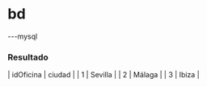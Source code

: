 # bd

---mysql
### Resultado
| idOficina | ciudad  |
|         1 | Sevilla |
|         2 | Málaga  |
|         3 | Ibiza   |



